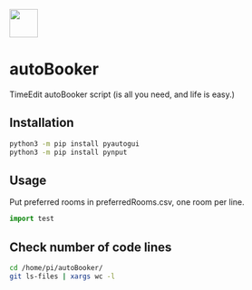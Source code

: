 <a href="#"><img src="https://www.timeedit.net/assets/images/te_icon_gradient_vit_rounded@1x.png" width="50" height="50"></a> 
# autoBooker
TimeEdit autoBooker script (is all you need, and life is easy.)

## Installation
```bash
python3 -m pip install pyautogui
python3 -m pip install pynput
```

## Usage
Put preferred rooms in preferredRooms.csv, one room per line.
```python
import test
```

## Check number of code lines
```bash
cd /home/pi/autoBooker/
git ls-files | xargs wc -l
```


